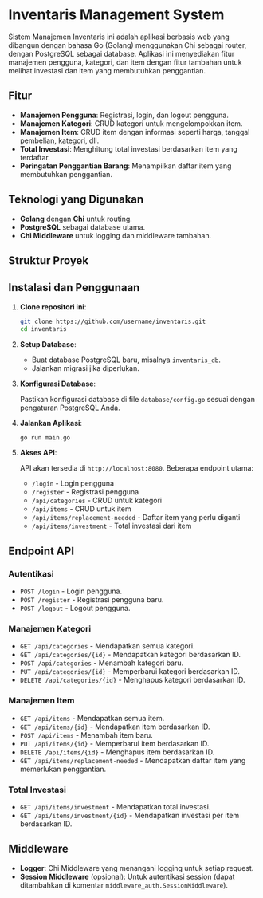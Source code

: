 
# Inventaris Management System

Sistem Manajemen Inventaris ini adalah aplikasi berbasis web yang dibangun dengan bahasa Go (Golang) menggunakan Chi sebagai router, dengan PostgreSQL sebagai database. Aplikasi ini menyediakan fitur manajemen pengguna, kategori, dan item dengan fitur tambahan untuk melihat investasi dan item yang membutuhkan penggantian.

## Fitur

- **Manajemen Pengguna**: Registrasi, login, dan logout pengguna.
- **Manajemen Kategori**: CRUD kategori untuk mengelompokkan item.
- **Manajemen Item**: CRUD item dengan informasi seperti harga, tanggal pembelian, kategori, dll.
- **Total Investasi**: Menghitung total investasi berdasarkan item yang terdaftar.
- **Peringatan Penggantian Barang**: Menampilkan daftar item yang membutuhkan penggantian.

## Teknologi yang Digunakan

- **Golang** dengan **Chi** untuk routing.
- **PostgreSQL** sebagai database utama.
- **Chi Middleware** untuk logging dan middleware tambahan.
  
## Struktur Proyek


## Instalasi dan Penggunaan

1. **Clone repositori ini**:

   ```sh
   git clone https://github.com/username/inventaris.git
   cd inventaris
   ```

2. **Setup Database**:

   - Buat database PostgreSQL baru, misalnya `inventaris_db`.
   - Jalankan migrasi jika diperlukan.

3. **Konfigurasi Database**:

   Pastikan konfigurasi database di file `database/config.go` sesuai dengan pengaturan PostgreSQL Anda.

4. **Jalankan Aplikasi**:

   ```sh
   go run main.go
   ```

5. **Akses API**:

   API akan tersedia di `http://localhost:8080`. Beberapa endpoint utama:
   - `/login` - Login pengguna
   - `/register` - Registrasi pengguna
   - `/api/categories` - CRUD untuk kategori
   - `/api/items` - CRUD untuk item
   - `/api/items/replacement-needed` - Daftar item yang perlu diganti
   - `/api/items/investment` - Total investasi dari item

## Endpoint API

### Autentikasi

- `POST /login` - Login pengguna.
- `POST /register` - Registrasi pengguna baru.
- `POST /logout` - Logout pengguna.

### Manajemen Kategori

- `GET /api/categories` - Mendapatkan semua kategori.
- `GET /api/categories/{id}` - Mendapatkan kategori berdasarkan ID.
- `POST /api/categories` - Menambah kategori baru.
- `PUT /api/categories/{id}` - Memperbarui kategori berdasarkan ID.
- `DELETE /api/categories/{id}` - Menghapus kategori berdasarkan ID.

### Manajemen Item

- `GET /api/items` - Mendapatkan semua item.
- `GET /api/items/{id}` - Mendapatkan item berdasarkan ID.
- `POST /api/items` - Menambah item baru.
- `PUT /api/items/{id}` - Memperbarui item berdasarkan ID.
- `DELETE /api/items/{id}` - Menghapus item berdasarkan ID.
- `GET /api/items/replacement-needed` - Mendapatkan daftar item yang memerlukan penggantian.

### Total Investasi

- `GET /api/items/investment` - Mendapatkan total investasi.
- `GET /api/items/investment/{id}` - Mendapatkan investasi per item berdasarkan ID.

## Middleware

- **Logger**: Chi Middleware yang menangani logging untuk setiap request.
- **Session Middleware** (opsional): Untuk autentikasi session (dapat ditambahkan di komentar `middleware_auth.SessionMiddleware`).
